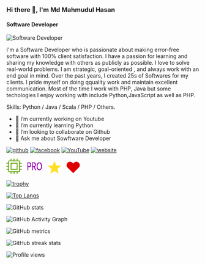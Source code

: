 ### Hi there 👋, I'm Md Mahmudul Hasan
#### Software Developer
![Software Developer](https://scontent.fdac27-1.fna.fbcdn.net/v/t39.30808-6/260310264_3212964202319349_2525071475848331219_n.jpg?_nc_cat=101&ccb=1-5&_nc_sid=e3f864&_nc_eui2=AeG93uxg2I_gu_f6dOci3Lkim4FG612ektGbgUbrXZ6S0YtX9ihTsPybn9rtCY6ipuK0Q--94O9Scrhlar1ZPeCn&_nc_ohc=dfsy-kEG2AQAX90uOUq&tn=9-A7IfNT4F8CIVyI&_nc_ht=scontent.fdac27-1.fna&oh=ab234d66ad55fe74fddc2403ce3948d5&oe=61ABCF12)

I'm a Software Developer who is passionate about making error-free software with 100% client satisfaction. I have a passion for learning and sharing my knowledge with others as publicly as possible. I love to solve real-world problems. I am strategic, goal-oriented , and always work with an end goal in mind. Over the past years, I created 25s of  Softwares for my clients. I pride myself on doing qquality work and maintain excellent communication. Most of the time I work with PHP, Java but some techologies I enjoy working with include Python,JavaScript as well as PHP.  

Skills: Python / Java / Scala /  PHP / Others.

- 🔭 I’m currently working on Youtube 
- 🌱 I’m currently learning Python 
- 👯 I’m looking to collaborate on Github 
- 💬 Ask me about Sowftware Developer  


[<img src='https://cdn.jsdelivr.net/npm/simple-icons@3.0.1/icons/github.svg' alt='github' height='40'>](https://github.com/mahmudulkhan900)  [<img src='https://cdn.jsdelivr.net/npm/simple-icons@3.0.1/icons/facebook.svg' alt='facebook' height='40'>](https://www.facebook.com/https://www.facebook.com/mdmahmudul556)  [<img src='https://cdn.jsdelivr.net/npm/simple-icons@3.0.1/icons/youtube.svg' alt='YouTube' height='40'>](https://www.youtube.com/channel/https://www.youtube.com/channel/UC6tvxhlug-Gq38kHJ8n1Maw)  [<img src='https://cdn.jsdelivr.net/npm/simple-icons@3.0.1/icons/icloud.svg' alt='website' height='40'>](http://codinglife2.rf.gd/)  

<a href='https://docs.github.com/en/developers'><img src='https://raw.githubusercontent.com/acervenky/animated-github-badges/master/assets/devbadge.gif' width='40' height='40'></a> <a href='https://github.com/pricing'><img src='https://raw.githubusercontent.com/acervenky/animated-github-badges/master/assets/pro.gif' width='40' height='40'></a> <a href='https://stars.github.com/'><img src='https://raw.githubusercontent.com/acervenky/animated-github-badges/master/assets/starbadge.gif' width='35' height='35'></a> <a href='https://docs.github.com/en/github/supporting-the-open-source-community-with-github-sponsors'><img src='https://raw.githubusercontent.com/acervenky/animated-github-badges/master/assets/sponsorbadge.gif' width='35' height='35'></a> 

[![trophy](https://github-profile-trophy.vercel.app/?username=mahmudulkhan900)](https://github.com/ryo-ma/github-profile-trophy)

[![Top Langs](https://github-readme-stats.vercel.app/api/top-langs/?username=mahmudulkhan900)](https://github.com/anuraghazra/github-readme-stats)

![GitHub stats](https://github-readme-stats.vercel.app/api?username=mahmudulkhan900&show_icons=true)  

![GitHub Activity Graph](https://activity-graph.herokuapp.com/graph?username=mahmudulkhan900)  

![GitHub metrics](https://metrics.lecoq.io/mahmudulkhan900)  

![GitHub streak stats](https://github-readme-streak-stats.herokuapp.com/?user=mahmudulkhan900)  

![Profile views](https://gpvc.arturio.dev/mahmudulkhan900)  
